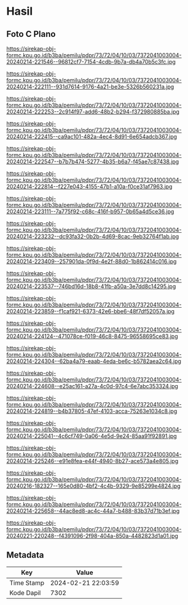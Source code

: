 # Hasil

## Foto C Plano

https://sirekap-obj-formc.kpu.go.id/b3ba/pemilu/pdpr/73/72/04/10/03/7372041003004-20240214-221546--96812cf7-7154-4cdb-9b7a-db4a70b5c3fc.jpg

https://sirekap-obj-formc.kpu.go.id/b3ba/pemilu/pdpr/73/72/04/10/03/7372041003004-20240214-222111--931d7614-9176-4a21-be3e-5326b560231a.jpg

https://sirekap-obj-formc.kpu.go.id/b3ba/pemilu/pdpr/73/72/04/10/03/7372041003004-20240214-222253--2c914f97-add6-48b2-b294-f372980885ba.jpg

https://sirekap-obj-formc.kpu.go.id/b3ba/pemilu/pdpr/73/72/04/10/03/7372041003004-20240214-222415--ca9ac101-482a-4ec4-8d91-6e654adcb367.jpg

https://sirekap-obj-formc.kpu.go.id/b3ba/pemilu/pdpr/73/72/04/10/03/7372041003004-20240214-222547--b7b7b474-5277-4b35-b6a7-f45ae7c87438.jpg

https://sirekap-obj-formc.kpu.go.id/b3ba/pemilu/pdpr/73/72/04/10/03/7372041003004-20240214-222814--f227e043-4155-47b1-a10a-f0ce31af7963.jpg

https://sirekap-obj-formc.kpu.go.id/b3ba/pemilu/pdpr/73/72/04/10/03/7372041003004-20240214-223111--7a775f92-c68c-416f-b957-0b65a4d5ce36.jpg

https://sirekap-obj-formc.kpu.go.id/b3ba/pemilu/pdpr/73/72/04/10/03/7372041003004-20240214-223232--dc93fa32-0b2b-4d69-8cac-9eb32764f1ab.jpg

https://sirekap-obj-formc.kpu.go.id/b3ba/pemilu/pdpr/73/72/04/10/03/7372041003004-20240214-223409--257901da-0f9d-4e2f-88d0-1b862414c016.jpg

https://sirekap-obj-formc.kpu.go.id/b3ba/pemilu/pdpr/73/72/04/10/03/7372041003004-20240214-223537--746bd16d-18b8-41fb-a50a-3e7dd8c14295.jpg

https://sirekap-obj-formc.kpu.go.id/b3ba/pemilu/pdpr/73/72/04/10/03/7372041003004-20240214-223859--f1caf921-6373-42e6-bbe6-48f7df52057a.jpg

https://sirekap-obj-formc.kpu.go.id/b3ba/pemilu/pdpr/73/72/04/10/03/7372041003004-20240214-224124--471078ce-f019-46c8-8475-96558695ce83.jpg

https://sirekap-obj-formc.kpu.go.id/b3ba/pemilu/pdpr/73/72/04/10/03/7372041003004-20240214-224304--62ba4a79-eaab-4eda-be6c-b5782aea2c64.jpg

https://sirekap-obj-formc.kpu.go.id/b3ba/pemilu/pdpr/73/72/04/10/03/7372041003004-20240214-224608--e25ac161-a27a-4c0d-97c4-6e7abc353324.jpg

https://sirekap-obj-formc.kpu.go.id/b3ba/pemilu/pdpr/73/72/04/10/03/7372041003004-20240214-224819--b4b37805-47ef-4103-acca-75263e1034c8.jpg

https://sirekap-obj-formc.kpu.go.id/b3ba/pemilu/pdpr/73/72/04/10/03/7372041003004-20240214-225041--4c6cf749-0a06-4e5d-9e24-85aa91f92891.jpg

https://sirekap-obj-formc.kpu.go.id/b3ba/pemilu/pdpr/73/72/04/10/03/7372041003004-20240214-225246--e91e8fea-e44f-4940-8b27-ace573a4e805.jpg

https://sirekap-obj-formc.kpu.go.id/b3ba/pemilu/pdpr/73/72/04/10/03/7372041003004-20240216-182327--165e0d80-4bf2-4c4b-9329-9e85299e4824.jpg

https://sirekap-obj-formc.kpu.go.id/b3ba/pemilu/pdpr/73/72/04/10/03/7372041003004-20240214-225658--44ac8ed8-ac4c-44a7-b488-83b37d71b3ef.jpg

https://sirekap-obj-formc.kpu.go.id/b3ba/pemilu/pdpr/73/72/04/10/03/7372041003004-20240221-220248--f4391096-2f98-404a-850a-4482823d1a01.jpg


## Metadata

| Key        | Value               |
| ---------- | ------------------- |
| Time Stamp | 2024-02-21 22:03:59 |
| Kode Dapil | 7302                |



